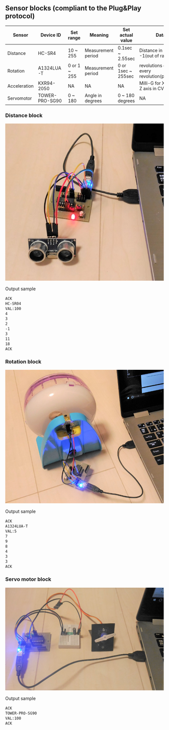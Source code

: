 ## Sensor blocks (compliant to the Plug&Play protocol)

|Sensor      |Device ID     |Set range         |Meaning             | Set actual value     |Data                                            |
|------------|--------------|------------------|--------------------|----------------------|------------------------------------------------|
|Distance    |HC-SR4        |10 ~ 255          |Measurement period  |0.1sec ~ 2.55sec      |Distance in cm or -1(out of range)              |
|Rotation    |A1324LUA-T    |0 or 1 ~ 255      |Measurement period  |0 or 1sec ~ 255sec    |revolutions or "1" at every revolution(period=0)|
|Acceleration|KXR94-2050    |NA                |NA                  |NA                    |Milli-G for X, Y and Z axis in CVS              |
|Servomotor  |TOWER-PRO-SG90|0 ~ 180           |Angle in degrees    |0 ~ 180 degrees       |NA                                              |

### Distance block

![HC-SR04](./HC-SR04.png)

Output sample
```
ACK
HC-SR04
VAL:100
4
3
2
-1
3
11
18
ACK
```

### Rotation block

![A1324LUA-T](./A1324LUA-T.png)

Output sample
```
ACK
A1324LUA-T
VAL:5
7
9
8
4
3
3
ACK
```

### Servo motor block

![TOWER-PRO-SG90](./TOWER-PRO-SG90.png)

Output sample
```
ACK
TOWER-PRO-SG90
VAL:100
ACK
```
